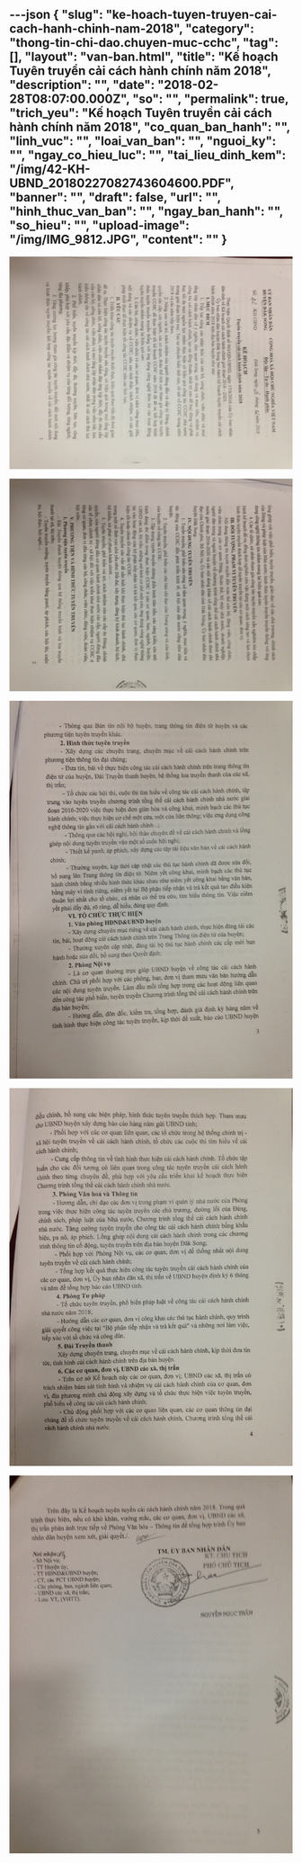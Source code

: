 ---json
{
    "slug": "ke-hoach-tuyen-truyen-cai-cach-hanh-chinh-nam-2018",
    "category": "thong-tin-chi-dao.chuyen-muc-cchc",
    "tag": [],
    "layout": "van-ban.html",
    "title": "Kế hoạch Tuyên truyền cải cách hành chính năm 2018",
    "description": "",
    "date": "2018-02-28T08:07:00.000Z",
    "so": "",
    "permalink": true,
    "trich_yeu": "Kế hoạch Tuyên truyền cải cách hành chính năm 2018",
    "co_quan_ban_hanh": "",
    "linh_vuc": "",
    "loai_van_ban": "",
    "nguoi_ky": "",
    "ngay_co_hieu_luc": "",
    "tai_lieu_dinh_kem": "/img/42-KH-UBND_20180227082743604600.PDF",
    "banner": "",
    "draft": false,
    "url": "",
    "hinh_thuc_van_ban": "",
    "ngay_ban_hanh": "",
    "so_hieu": "",
    "upload-image": "/img/IMG_9812.JPG",
    "__content__": ""
}
---
<p><img alt="" src="/img/IMG_9807 1.jpg" /></p>

<p><img alt="" src="/img/IMG_9808.JPG" /></p>

<p><img alt="" src="/img/IMG_9809.JPG" /></p>

<p><img alt="" src="/img/IMG_9810.JPG" /></p>

<p><img alt="" src="/img/IMG_9812.JPG" /></p>
